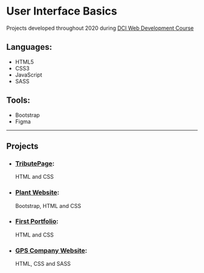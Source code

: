 # User Interface Basics

Projects developed throughout 2020 during [DCI Web Development Course](https://digitalcareerinstitute.org/courses/web-development-course)

## Languages: 

* HTML5
* CSS3
* JavaScript
* SASS

## Tools: 
* Bootstrap
* Figma
---

## Projects
* ### [TributePage](/tribute-page):  
  HTML and CSS
* ### [Plant Website](/marakuja): 
  Bootstrap, HTML and CSS
* ### [First Portfolio](https://github.com/irinagastmaier/irinagastmaier.github.io): 
  HTML and CSS
* ### [GPS Company Website](/sass): 
  HTML, CSS and SASS
